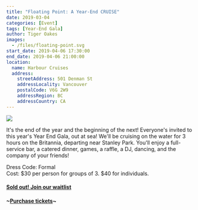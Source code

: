 ```yaml
---
title: "Floating Point: A Year-End CRUISE"
date: 2019-03-04
categories: [Event]
tags: [Year-End Gala]
author: Tiger Oakes
images:
  - /files/floating-point.svg
start_date: 2019-04-06 17:30:00
end_date: 2019-04-06 21:00:00
location:
  name: Harbour Cruises
  address:
    streetAddress: 501 Denman St
    addressLocality: Vancouver
    postalCode: V6G 2W9
    addressRegion: BC
    addressCountry: CA
---
```


![](/files/floating-point.svg)

It's the end of the year and the beginning of the next! Everyone's invited to this year's Year End Gala, out at sea! We'll be cruising on the water for 3 hours on the Britannia, departing near Stanley Park. You'll enjoy a full-service bar, a catered dinner, games, a raffle, a DJ, dancing, and the company of your friends!

Dress Code: Formal \
Cost: $30 per person for groups of 3. $40 for individuals. 

#### [Sold out! Join our waitlist](https://docs.google.com/forms/d/e/1FAIpQLScFUMNigF3WL7gIRh8hsh3p4fr37J5DCnCOl-lyWyJyOgDCsA/viewform)

#### ~[Purchase tickets](https://csssgala.ticketleap.com/ubc-csss-floating-point/)~
